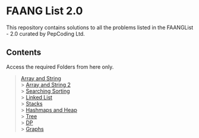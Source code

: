 # FAANG List 2.0

This repository contains solutions to all the problems listed in the FAANGList - 2.0 curated by PepCoding Ltd.

## Contents

Access the required Folders from here only.

> [Array and String]("ArrayString) <br> > [Array and String 2]("ArrayString) <br> > [Searching Sorting]("ArrayString) <br> > [Linked List]("ArrayString) <br> > [Stacks]("ArrayString) <br> > [Hashmaps and Heap]("ArrayString) <br> > [Tree]("ArrayString) <br> > [DP]("ArrayString) <br> > [Graphs]("ArrayString) <br>
